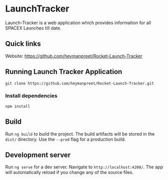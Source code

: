 # LaunchTracker

Launch-Tracker is a web application which provides information for all SPACEX Launches till date.

## Quick links
Website: https://github.com/heymanpreet/Rocket-Launch-Tracker

## Running Launch Tracker Application

```
git clone https://github.com/heymanpreet/Rocket-Launch-Tracker.git
```

### Install dependencies

```
npm install
```

## Build

Run `ng build` to build the project. The build artifacts will be stored in the `dist/` directory. Use the `--prod` flag for a production build.

## Development server

Run `ng serve` for a dev server. Navigate to `http://localhost:4200/`. The app will automatically reload if you change any of the source files.
